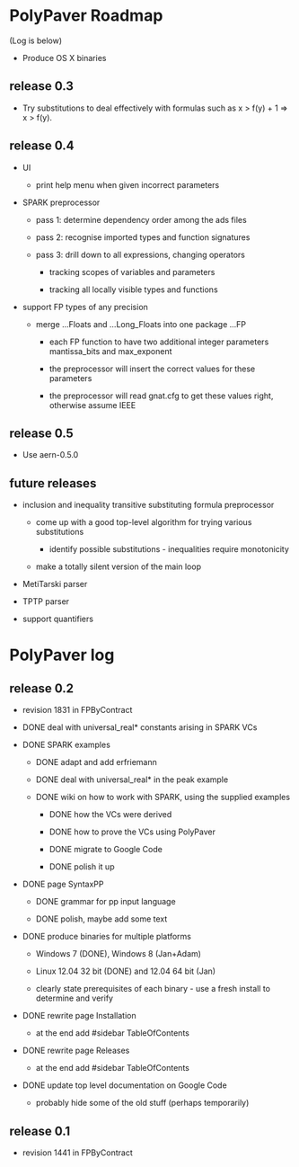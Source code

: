 # PolyPaver Roadmap
(Log is below)


* Produce OS X binaries

## release 0.3

* Try substitutions to deal effectively with formulas such as x > f(y) + 1 => x > f(y).

## release 0.4

* UI

    * print help menu when given incorrect parameters

* SPARK preprocessor

    * pass 1: determine dependency order among the ads files

    * pass 2: recognise imported types and function signatures

    * pass 3: drill down to all expressions, changing operators
    
        * tracking scopes of variables and parameters

        * tracking all locally visible types and functions

* support FP types of any precision

    * merge ...Floats and ...Long_Floats into one package ...FP

        * each FP function to have two additional integer parameters mantissa_bits and max_exponent

        * the preprocessor will insert the correct values for these parameters

        * the preprocessor will read gnat.cfg to get these values right, otherwise assume IEEE

## release 0.5

* Use aern-0.5.0

## future releases

* inclusion and inequality transitive substituting formula preprocessor

    * come up with a good top-level algorithm for trying various substitutions

        * identify possible substitutions - inequalities require monotonicity

    * make a totally silent version of the main loop

* MetiTarski parser

* TPTP parser

* support quantifiers



# PolyPaver log

## release 0.2

* revision 1831 in FPByContract

* DONE deal with universal_real* constants arising in SPARK VCs 

* DONE SPARK examples

    * DONE adapt and add erfriemann

    * DONE deal with universal_real* in the peak example

    * DONE wiki on how to work with SPARK, using the supplied examples

        * DONE how the VCs were derived

        * DONE how to prove the VCs using PolyPaver
        
        * DONE migrate to Google Code
        
        * DONE polish it up
        
* DONE page SyntaxPP
    
    * DONE grammar for pp input language
    
    * DONE polish, maybe add some text
        
* DONE produce binaries for multiple platforms

    * Windows 7 (DONE), Windows 8 (Jan+Adam)
    
    * Linux 12.04 32 bit (DONE) and 12.04 64 bit (Jan)

    * clearly state prerequisites of each binary - use a fresh install to determine and verify

* DONE rewrite page Installation
  * at the end add #sidebar TableOfContents

* DONE rewrite page Releases
  * at the end add #sidebar TableOfContents
        
* DONE update top level documentation on Google Code
    * probably hide some of the old stuff (perhaps temporarily)
            
## release 0.1

* revision 1441 in FPByContract
